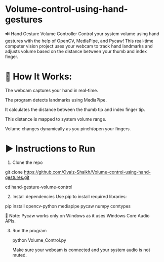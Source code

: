 # Volume-control-using-hand-gestures

🔊 Hand Gesture Volume Controller
Control your system volume using hand gestures with the help of OpenCV, MediaPipe, and Pycaw! This real-time computer vision project uses your webcam to track hand landmarks and adjusts volume based on the distance between your thumb and index finger.

# 📸 How It Works:

The webcam captures your hand in real-time.

The program detects landmarks using MediaPipe.

It calculates the distance between the thumb tip and index finger tip.

This distance is mapped to system volume range.

Volume changes dynamically as you pinch/open your fingers.



# ▶️ Instructions to Run
1. Clone the repo

 git clone https://github.com/Ovaiz-Shaikh/Volume-control-using-hand-gestures.git

 cd hand-gesture-volume-control

2. Install dependencies
 Use pip to install required libraries:

 pip install opencv-python mediapipe pycaw numpy comtypes

 🔐 Note: Pycaw works only on Windows as it uses Windows Core Audio APIs.

3. Run the program
 
      python Volume_Control.py

      Make sure your webcam is connected and your system audio is not muted.
